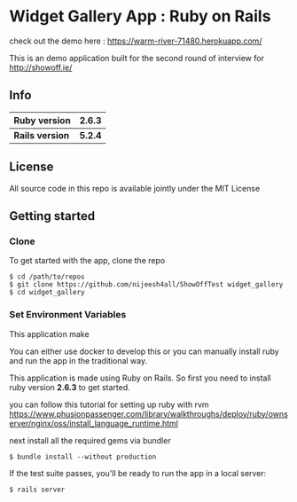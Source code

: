 
# Widget Gallery App : Ruby on Rails

check out the demo here : https://warm-river-71480.herokuapp.com/

This is an demo application built for the second round of interview for http://showoff.ie/ 

## Info

|Ruby version  | 2.6.3 |
|--|--|
| **Rails version** | **5.2.4** |

## License

All source code in this repo is available jointly under the MIT License

## Getting started
### Clone
To get started with the app, clone the repo 
```
$ cd /path/to/repos
$ git clone https://github.com/nijeesh4all/ShowOffTest widget_gallery
$ cd widget_gallery
```
### Set Environment Variables

This application make 


You can either use docker to develop this or you can manually install ruby and run the app in the traditional way. 


This application is made using Ruby on Rails. So first you need to install ruby version **2.6.3** to get started.

you can follow this tutorial for setting up ruby with rvm https://www.phusionpassenger.com/library/walkthroughs/deploy/ruby/ownserver/nginx/oss/install_language_runtime.html
 

next install all the required gems via bundler
```
$ bundle install --without production
```
If the test suite passes, you'll be ready to run the app in a local server:

```
$ rails server
```
<!--stackedit_data:
eyJoaXN0b3J5IjpbLTg1MTQ4ODQ1MywtMTc4ODk1OTEwM119
-->
